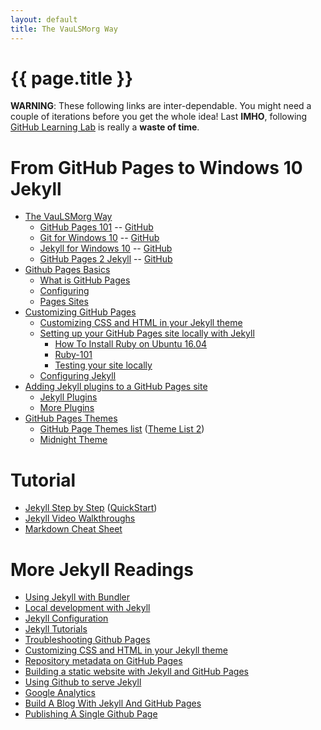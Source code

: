 ```yaml
---
layout: default
title: The VauLSMorg Way
---
```


[comment]: # (This is the most platform independent comment)

# {{ page.title }}

**WARNING**: These following links are inter-dependable. 
You might need a couple of iterations before you get the whole idea!
Last **IMHO**, following [GitHub Learning Lab](https://lab.github.com/) is really a **waste of time**.

# From GitHub Pages to Windows 10 Jekyll

* [The VauLSMorg Way](https://webweb4.vlsm.org/)
  * [GitHub Pages 101](https://rms46.github.io/webweb6/) -- [GitHub](https://github.com/rms46/webweb6)
  * [Git for Windows 10](https://rms46.github.io/webweb7/) -- [GitHub](https://github.com/rms46/webweb7)
  * [Jekyll for Windows 10](https://rms46.github.io/webweb8/) -- [GitHub](https://github.com/rms46/webweb8)
  * [GitHub Pages 2 Jekyll](https://rms46.github.io/webweb9/) -- [GitHub](https://github.com/rms46/webweb9)
* [Github Pages Basics](https://help.github.com/categories/github-pages-basics/)
  * [What is GitHub Pages](https://help.github.com/articles/what-is-github-pages/)
  * [Configuring](https://help.github.com/articles/configuring-a-publishing-source-for-github-pages/)
  * [Pages Sites](https://help.github.com/articles/user-organization-and-project-pages/)
* [Customizing GitHub Pages](https://help.github.com/categories/customizing-github-pages/)
  * [Customizing CSS and HTML in your Jekyll 
    theme](https://help.github.com/articles/customizing-css-and-html-in-your-jekyll-theme/)
  * [Setting up your GitHub Pages site locally with 
    Jekyll](https://help.github.com/articles/setting-up-your-github-pages-site-locally-with-jekyll/)
    * [How To Install Ruby on Ubuntu 16.04](https://www.digitalocean.com/community/tutorials/how-to-install-ruby-and-set-up-a-local-programming-environment-on-ubuntu-16-04)
    * [Ruby-101](https://jekyllrb.com/docs/ruby-101/)
    * [Testing your site locally](http://kbroman.org/simple_site/pages/local_test.html)
  * [Configuring Jekyll](https://help.github.com/articles/configuring-jekyll/)
* [Adding Jekyll plugins to a GitHub Pages 
  site](https://help.github.com/articles/adding-jekyll-plugins-to-a-github-pages-site/)
  * [Jekyll Plugins](https://help.github.com/articles/configuring-jekyll-plugins/)
  * [More Plugins](https://jekyllrb.com/docs/plugins/)
* [GitHub Pages Themes](https://github.community/t5/Support-Protips/Getting-started-with-GitHub-Pages-Part-2-Using-an-official/ba-p/2030)
  * [GitHub Page Themes list](https://github.com/pages-themes)
    ([Theme List 2](https://pages.github.com/themes/))
  * [Midnight Theme](https://github.com/pages-themes/midnight)

# Tutorial
* [Jekyll Step by Step](https://jekyllrb.com/docs/step-by-step/01-setup/)
  ([QuickStart](https://jekyllrb.com/docs/))
* [Jekyll Video Walkthroughs](https://jekyllrb.com/tutorials/video-walkthroughs/)
* [Markdown Cheat Sheet](http://nestacms.com/docs/creating-content/markdown-cheat-sheet)

# More Jekyll Readings
* [Using Jekyll with Bundler](https://jekyllrb.com/tutorials/using-jekyll-with-bundler/)
* [Local development with Jekyll](https://github.community/t5/Support-Protips/Getting-started-with-GitHub-Pages-Part-3-Local-development-with/ba-p/2292)
* [Jekyll Configuration](https://jekyllrb.com/docs/configuration/)
* [Jekyll Tutorials](https://lab.github.com/)
* [Troubleshooting Github Pages](https://help.github.com/articles/troubleshooting-github-pages-builds/)
* [Customizing CSS and HTML in your Jekyll theme](https://help.github.com/articles/customizing-css-and-html-in-your-jekyll-theme/)
* [Repository metadata on GitHub Pages](https://help.github.com/articles/repository-metadata-on-github-pages/)
* [Building a static website with Jekyll and GitHub Pages](https://programminghistorian.org/en/lessons/building-static-sites-with-jekyll-github-pages)
* [Using Github to serve Jekyll](https://www.sylvaindurand.org/using-github-to-serve-jekyll/)
* [Google Analytics](https://analytics.google.com/)
* [Build A Blog With Jekyll And GitHub Pages](https://www.smashingmagazine.com/2014/08/build-blog-jekyll-github-pages/)
* [Publishing A Single Github Page](https://github.community/t5/Support-Protips/Getting-started-with-GitHub-Pages-Part-1-Publishing-a-single/ba-p/237)
